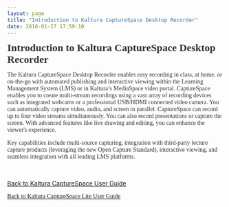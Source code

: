```yaml
---
layout: page
title: "Introduction to Kaltura CaptureSpace Desktop Recorder"
date: 2016-01-27 17:59:10
---
```


<p>
    <span style="font-size: 18pt; font-weight: bold; color: #333333; font-family: verdana, geneva;">Introduction to Kaltura CaptureSpace Desktop Recorder</span>
  </p>
  
  <p>
    <span style="font-family: verdana, geneva; color: #333333;">The Kaltura CaptureSpace Desktop Recorder enables easy recording in class, at home, or on-the-go with automated publishing and interactive viewing within the Learning Management System (LMS) or in Kaltura’s MediaSpace video portal. CaptureSpace enables you to create multi-stream recordings using a vast array of recording devices such as integrated webcams or a professional USB/HDMI connected video camera. You can automatically capture video, audio, and screen in parallel. CaptureSpace can record up to four video streams simultaneously. You can also record presentations or capture the screen. With advanced features like live drawing and editing, you can enhance the viewer's experience. </span>
  </p>
  
  <p>
    <span style="font-family: verdana, geneva; color: #333333;">Key capabilities include multi-source capturing, integration with third-party lecture capture products (leveraging the new Open Capture Standard), interactive viewing, and seamless integration with all leading LMS platforms.</span>
  </p>
  
  <p>
     
  </p>
  
  <p>
    <a href="{{site.url}}/documentation/Knowledge/kaltura-capturespace-user-guide-0.html" target="_blank">Back to Kaltura CaptureSpace User Guide</a>
  </p>
  
  <p>
    <span style="font-family: verdana, geneva; color: #333333;"><a href="{{site.url}}/documentation/Knowledge/kaltura-capturespace-lite-user-guide.html" target="_blank">Back to Kaltura CaptureSpace Lite User Guide</a></span>
  </p>